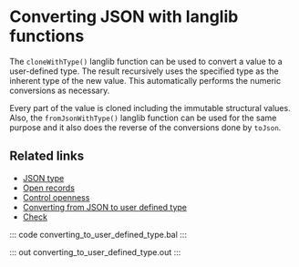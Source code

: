 # Converting JSON with langlib functions 

The `cloneWithType()` langlib function can be used to convert a value to a user-defined type. The result recursively uses the specified type as the inherent type of the new value. This automatically performs the numeric conversions as necessary.

Every part of the value is cloned including the immutable structural values. Also, the `fromJsonWithType()` langlib function can be used for the same purpose and it also does the reverse of the conversions done by `toJson`.

## Related links
- [JSON type](https://ballerina.io/learn/by-example/json-type/)
- [Open records](https://ballerina.io/learn/by-example/open-records/)
- [Control openness](https://ballerina.io/learn/distinctive-language-features/data/#control-openness)
- [Converting from JSON to user defined type](https://ballerina.io/learn/by-example/converting-from-json-to-user-defined-type/)
- [Check](https://ballerina.io/learn/by-example/check-expression/)

::: code converting_to_user_defined_type.bal :::

::: out converting_to_user_defined_type.out :::